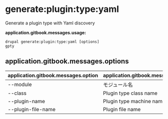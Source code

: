 # generate:plugin:type:yaml
Generate a plugin type with Yaml discovery

**application.gitbook.messages.usage:**
```
drupal generate:plugin:type:yaml [options]
gpty
```

## application.gitbook.messages.options
application.gitbook.messages.option | application.gitbook.messages.details
-------|-------------
--module | モジュール名
--class | Plugin type class name
--plugin-name | Plugin type machine name
--plugin-file-name | Plugin file name
